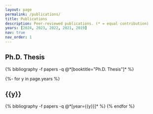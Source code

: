 ```yaml
---
layout: page
permalink: /publications/
title: Publications
description: Peer-reviewed publications. (* = equal contribution)
years: [2024, 2023, 2022, 2021, 2019]
nav: true
nav_order: 1
---
```

<!-- _pages/publications.md -->
<div class="publications">

<h2 class="year">Ph.D. Thesis</h2>
{% bibliography -f papers -q @*[booktitle="Ph.D. Thesis"]* %}

{%- for y in page.years %}
  <h2 class="year">{{y}}</h2>
  {% bibliography -f papers -q @*[year={{y}}]* %}
{% endfor %}

</div>
